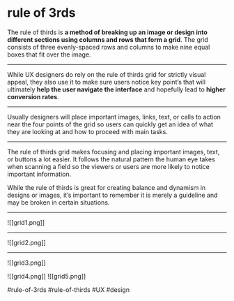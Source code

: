 # rule of 3rds
The rule of thirds is **a method of breaking up an image or design into different sections using columns and rows that form a grid**. The grid consists of three evenly-spaced rows and columns to make nine equal boxes that fit over the image.
***
While UX designers do rely on the rule of thirds grid for strictly visual appeal, they also use it to make sure users notice key point’s that will ultimately **help the user navigate the interface** and hopefully lead to **higher conversion rates**.
***
Usually designers will place important images, links, text, or calls to action near the four points of the grid so users can quickly get an idea of what they are looking at and how to proceed with main tasks.
***
The rule of thirds grid makes focusing and placing important images, text, or buttons a lot easier. It follows the natural pattern the human eye takes when scanning a field so the viewers or users are more likely to notice important information.

While the rule of thirds is great for creating balance and dynamism in designs or images, it’s important to remember it is merely a guideline and may be broken in certain situations.
***
![[grid1.png]]
***
![[grid2.png]]
***
![[grid3.png]]

![[grid4.png]]
![[grid5.png]]

#rule-of-3rds #rule-of-thirds
#UX #design 